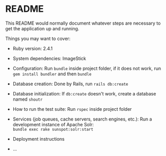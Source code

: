 # README

This README would normally document whatever steps are necessary to get the
application up and running.

Things you may want to cover:

* Ruby version: 2.4.1

* System dependencies: ImageStick

* Configuration: Run `bundle` inside project folder, if it does not work, run `gem install bundler` and then `bundle`

* Database creation: Done by Rails, run `rails db:create`

* Database initialization: If `db:create` doesn't work, create a database named `shoutr`

* How to run the test suite: Run `rspec` inside project folder

* Services (job queues, cache servers, search engines, etc.): Run a development instance of Apache Solr: `bundle exec rake sunspot:solr:start`

* Deployment instructions

* ...
